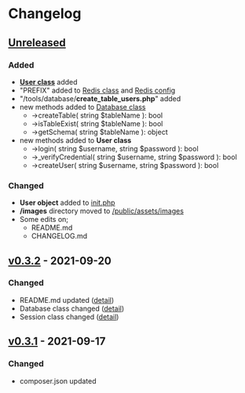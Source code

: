 # Changelog

## [Unreleased](https://github.com/mertowitch/PHPneeds/compare/v0.3.2...HEAD)
### Added
- [**User class**](/libs/User.php) added
- "PREFIX" added to [Redis class](/libs/Redis.php) and [Redis config](/confs/conf.redis.php)
- "/tools/database/**create_table_users.php**" added
- new methods added to [Database class](/libs/Database.php)
  - ->createTable( string $tableName ): bool
  - ->isTableExist( string $tableName ): bool
  - ->getSchema( string $tableName ): object
- new methods added to **User class**
  - ->login( string $username, string $password ): bool
  - ->_verifyCredential( string $username, string $password ): bool
  - ->createUser( string $username, string $password ): bool

### Changed
- **User object** added to [init.php](/common/init.php)
- **/images** directory moved to [/public/assets/images](/public/assets/images)
- Some edits on;
  - README.md
  - CHANGELOG.md


## [v0.3.2](https://github.com/mertowitch/PHPneeds/compare/v0.3.1...v0.3.2) - 2021-09-20
### Changed
- README.md updated ([detail](https://github.com/mertowitch/PHPneeds/compare/v0.3.1...v0.3.2))
- Database class changed ([detail](https://github.com/mertowitch/PHPneeds/compare/v0.3.1...v0.3.2))
- Session class changed ([detail](https://github.com/mertowitch/PHPneeds/compare/v0.3.1...v0.3.2))

## [v0.3.1](https://github.com/mertowitch/PHPneeds/compare/v0.3.0...v0.3.1) - 2021-09-17
### Changed
- composer.json updated
